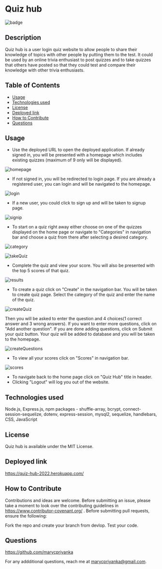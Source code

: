 # Quiz hub
![badge](https://img.shields.io/badge/MIT-License-blue.svg)

## Description

Quiz hub is a user login quiz website to allow people to share their knowledge of topics  with other people by putting them to the test. It could be used by an online trivia enthusiast to post quizzes and to take quizzes that others have posted so that they could test and compare their knowledge with other trivia enthusiasts.

## Table of Contents 

- [Usage](#usage)
- [Technologies used](#technologies-used)
- [License](#license)
- [Deployed link](#deployed-link)
- [How to Contribute](#how-to-contribute)
- [Questions](#questions)

## Usage

- Use the deployed URL to open the deployed application. If already signed in, you will be presented with a homepage which includes existing quizzes (maximum of 9 only will be displayed). 

![homepage](https://github.com/marycpriyanka/quiz-hub/blob/main/images/homepage.JPG)

- If not signed in, you will be redirected to login page. If you are already a registered user, you can login and will be navigated to the homepage. 

![login](https://github.com/marycpriyanka/quiz-hub/blob/main/images/login.JPG)

- If a new user, you could click to sign up and will be taken to signup page.

![signip](https://github.com/marycpriyanka/quiz-hub/blob/main/images/signup.JPG)

- To start on a quiz right away either choose on one of the quizzes displayed on the home page or navigate to "Categories" in navigation bar and choose a quiz from there after selecting a desired category.

![category](https://github.com/marycpriyanka/quiz-hub/blob/main/images/category.JPG)

![takeQuiz](https://github.com/marycpriyanka/quiz-hub/blob/main/images/takeQuiz.JPG)

- Complete the quiz and view your score. You will also be presented with the top 5 scores of that quiz.

![results](https://github.com/marycpriyanka/quiz-hub/blob/main/images/results.JPG)

- To create a quiz click on "Create" in the navigation bar. You will be taken to create quiz page. Select the category of the quiz and enter the name of the quiz.

![createQuiz](https://github.com/marycpriyanka/quiz-hub/blob/main/images/createQuiz.JPG)

Then you will be asked to enter the question and 4 choices(1 correct answer and 3 wrong answers). If you want to enter more questions, click on "Add another question". If you are done adding questions, click on Submit your quiz button. Your quiz will be added to database and you will be taken to the homepage.

![createQuestions](https://github.com/marycpriyanka/quiz-hub/blob/main/images/createQuestions.JPG)

- To view all your scores click on "Scores" in navigation bar.

![scores](https://github.com/marycpriyanka/quiz-hub/blob/main/images/myScores.JPG)

- To navigate back to the home page click on "Quiz Hub" title in header.
- Clicking "Logout" will log you out of the website.

##  Technologies used

Node.js, Express.js, npm packages - shuffle-array, bcrypt, connect-session-sequelize, dotenv, express-session, mysql2, sequelize, handlebars, CSS, JavaScript

## License

Quiz hub is available under the MIT License.

## Deployed link

https://quiz-hub-2022.herokuapp.com/

## How to Contribute

Contributions and ideas are welcome. Before submitting an issue, please take a moment to look over the contributing guidelines in https://www.contributor-covenant.org/ . Before submitting pull requests, ensure the following:

Fork the repo and create your branch from devlop. Test your code. 

## Questions

https://github.com/marycpriyanka

For any addditional questions, reach me at marycpriyanka@gmail.com.
